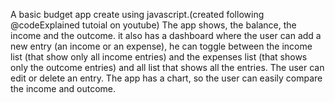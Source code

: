 A basic budget app create using javascript.(created following @codeExplained tutoial on youtube)
The app shows, the balance, the income and the outcome. it also has a dashboard where the user can add a new entry (an income or an expense), he can toggle between the income list (that show only all income entries) and the expenses list (that shows only the outcome entries) and all list that shows all the entries.
The user can edit or delete an entry.
The app has a chart, so the user can easily compare the income and outcome.



